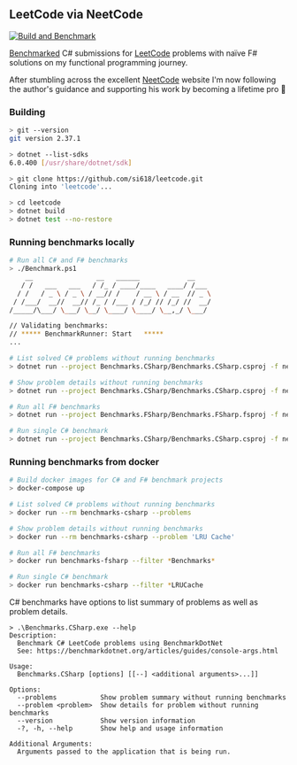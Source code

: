 ## LeetCode via NeetCode
[![Build and Benchmark](https://github.com/si618/leetcode/actions/workflows/workflow.yml/badge.svg)](https://github.com/si618/leetcode/actions/workflows/workflow.yml)

[Benchmarked](https://si618.github.io/leetcode/dev/bench) C# submissions for [LeetCode](https://leetcode.com) problems with naïve F# solutions on my functional programming journey.

After stumbling across the excellent [NeetCode](https://neetcode.io) website I'm now following the author's guidance and supporting his work by becoming a lifetime pro 🙇‍
### Building

``` bash
> git --version
git version 2.37.1

> dotnet --list-sdks
6.0.400 [/usr/share/dotnet/sdk]

> git clone https://github.com/si618/leetcode.git
Cloning into 'leetcode'...

> cd leetcode
> dotnet build
> dotnet test --no-restore

```

### Running benchmarks locally

``` bash
# Run all C# and F# benchmarks
> ./Benchmark.ps1
    __                __   ______            __
   / /   ___   ___   / /_ / ____/____   ____/ /___
  / /   / _ \ / _ \ / __// /    / __ \ / __  // _ \
 / /___/  __//  __// /_ / /___ / /_/ // /_/ //  __/
/_____/\___/ \___/ \__/ \____/ \____/ \__,_/ \___/

// Validating benchmarks:
// ***** BenchmarkRunner: Start   *****
...

# List solved C# problems without running benchmarks
> dotnet run --project Benchmarks.CSharp/Benchmarks.CSharp.csproj -f net6.0 --problems

# Show problem details without running benchmarks
> dotnet run --project Benchmarks.CSharp/Benchmarks.CSharp.csproj -f net6.0 --problem 'LRU Cache'

# Run all F# benchmarks
> dotnet run --project Benchmarks.FSharp/Benchmarks.FSharp.fsproj -f net6.0 -c Release --filter *Benchmarks*

# Run single C# benchmark
> dotnet run --project Benchmarks.CSharp/Benchmarks.CSharp.csproj -f net6.0 -c Release --filter *LRUCache
```

### Running benchmarks from docker

``` bash
# Build docker images for C# and F# benchmark projects
> docker-compose up

# List solved C# problems without running benchmarks
> docker run --rm benchmarks-csharp --problems

# Show problem details without running benchmarks
> docker run --rm benchmarks-csharp --problem 'LRU Cache'

# Run all F# benchmarks
> docker run benchmarks-fsharp --filter *Benchmarks*

# Run single C# benchmark
> docker run benchmarks-csharp --filter *LRUCache
```

C# benchmarks have options to list summary of problems as well as problem details.

```
> .\Benchmarks.CSharp.exe --help
Description:
  Benchmark C# LeetCode problems using BenchmarkDotNet
  See: https://benchmarkdotnet.org/articles/guides/console-args.html

Usage:
  Benchmarks.CSharp [options] [[--] <additional arguments>...]]

Options:
  --problems           Show problem summary without running benchmarks
  --problem <problem>  Show details for problem without running benchmarks
  --version            Show version information
  -?, -h, --help       Show help and usage information

Additional Arguments:
  Arguments passed to the application that is being run.
```